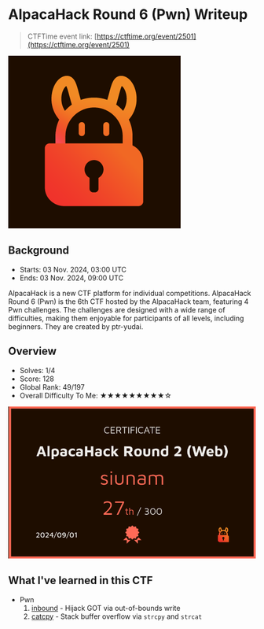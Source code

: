 # AlpacaHack Round 6 (Pwn) Writeup

> CTFTime event link: [https://ctftime.org/event/2501](https://ctftime.org/event/2501)

![](https://github.com/siunam321/CTF-Writeups/blob/main/AlpacaHack-Round-2-Web/images/banner.png)

## Background

- Starts: 03 Nov. 2024, 03:00 UTC
- Ends: 03 Nov. 2024, 09:00 UTC

AlpacaHack is a new CTF platform for individual competitions. AlpacaHack Round 6 (Pwn) is the 6th CTF hosted by the AlpacaHack team, featuring 4 Pwn challenges. The challenges are designed with a wide range of difficulties, making them enjoyable for participants of all levels, including beginners. They are created by ptr-yudai.

## Overview

- Solves: 1/4
- Score: 128
- Global Rank: 49/197
- Overall Difficulty To Me: ★★★★★★★★★☆

![](https://github.com/siunam321/CTF-Writeups/blob/main/AlpacaHack-Round-2-Web/images/score.png)

## What I've learned in this CTF

- Pwn
    1. [inbound](https://github.com/siunam321/CTF-Writeups/blob/main/AlpacaHack-Round-6-Pwn/inbound/README.md) - Hijack GOT via out-of-bounds write
    2. [catcpy](https://github.com/siunam321/CTF-Writeups/blob/main/AlpacaHack-Round-6-Pwn/catcpy/README.md) - Stack buffer overflow via `strcpy` and `strcat`
